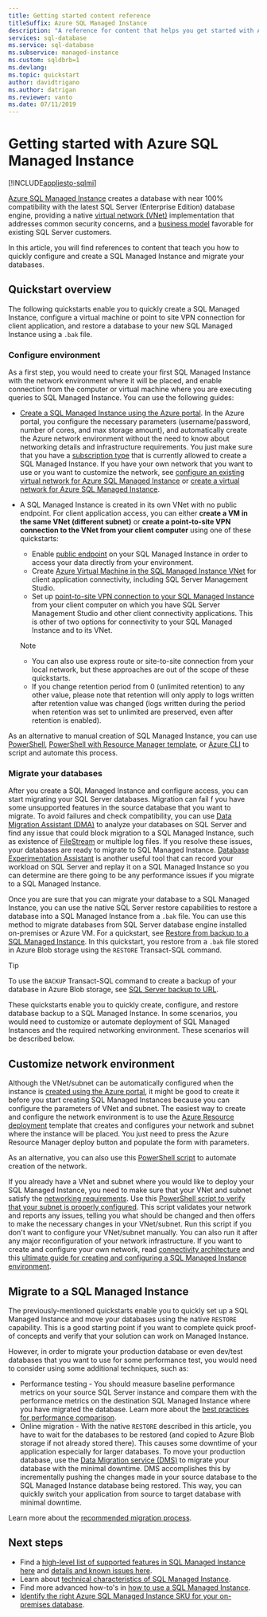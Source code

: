 ```yaml
---
title: Getting started content reference
titleSuffix: Azure SQL Managed Instance 
description: "A reference for content that helps you get started with Azure SQL Managed Instance. "
services: sql-database
ms.service: sql-database
ms.subservice: managed-instance
ms.custom: sqldbrb=1
ms.devlang: 
ms.topic: quickstart
author: davidtrigano
ms.author: datrigan
ms.reviewer: vanto
ms.date: 07/11/2019
---
```

# Getting started with Azure SQL Managed Instance
[!INCLUDE[appliesto-sqlmi](../includes/appliesto-sqlmi.md)]

[Azure SQL Managed Instance](sql-managed-instance-paas-overview.md) creates a database with near 100% compatibility with the latest SQL Server (Enterprise Edition) database engine, providing a native [virtual network (VNet)](../../virtual-network/virtual-networks-overview.md) implementation that addresses common security concerns, and a [business model](https://azure.microsoft.com/pricing/details/sql-database/) favorable for existing SQL Server customers.

In this article, you will find references to content that teach you how to quickly configure and create a SQL Managed Instance and migrate your databases.

## Quickstart overview

The following quickstarts enable you to quickly create a SQL Managed Instance, configure a virtual machine or point to site VPN connection for client application, and restore a database to your new SQL Managed Instance using a `.bak` file.

### Configure environment

As a first step, you would need to create your first SQL Managed Instance with the network environment where it will be placed, and enable connection from the computer or virtual machine where you are executing queries to SQL Managed Instance. You can use the following guides:

- [Create a SQL Managed Instance using the Azure portal](instance-create-quickstart.md). In the Azure portal, you configure the necessary parameters (username/password, number of cores, and max storage amount), and automatically create the Azure network environment without the need to know about networking details and infrastructure requirements. You just make sure that you have a [subscription type](resource-limits.md#supported-subscription-types) that is currently allowed to create a SQL Managed Instance. If you have your own network that you want to use or you want to customize the network, see [configure an existing virtual network for Azure SQL Managed Instance](vnet-existing-add-subnet.md) or [create a virtual network for Azure SQL Managed Instance](virtual-network-subnet-create-arm-template.md).
- A SQL Managed Instance is created in its own VNet with no public endpoint. For client application access, you can either **create a VM in the same VNet (different subnet)** or **create a point-to-site VPN connection to the VNet from your client computer** using one of these quickstarts:
  - Enable [public endpoint](public-endpoint-configure.md) on your SQL Managed Instance in order to access your data directly from your environment.
  - Create [Azure Virtual Machine in the SQL Managed Instance VNet](connect-vm-instance-configure.md) for client application connectivity, including SQL Server Management Studio.
  - Set up [point-to-site VPN connection to your SQL Managed Instance](point-to-site-p2s-configure.md) from your client computer on which you have SQL Server Management Studio and other client connectivity applications. This is other of two options for connectivity to your SQL Managed Instance and to its VNet.

  > [!NOTE]
  > - You can also use express route or site-to-site connection from your local network, but these approaches are out of the scope of these quickstarts.
  > - If you change retention period from 0 (unlimited retention) to any other value, please note that retention will only apply to logs written after retention value was changed (logs written during the period when retention was set to unlimited are preserved, even after retention is enabled).

As an alternative to manual creation of SQL Managed Instance, you can use [PowerShell](scripts/create-configure-managed-instance-powershell.md), [PowerShell with Resource Manager template](scripts/create-powershell-azure-resource-manager-template.md), or [Azure CLI](https://docs.microsoft.com/cli/azure/sql/mi#az-sql-mi-create) to script and automate this process.

### Migrate your databases

After you create a SQL Managed Instance and configure access, you can start migrating your SQL Server databases. Migration can fail f you have some unsupported features in the source database that you want to migrate. To avoid failures and check compatibility, you can use [Data Migration Assistant (DMA)](https://www.microsoft.com/download/details.aspx?id=53595) to analyze your databases on SQL Server and find any issue that could block migration to a SQL Managed Instance, such as existence of [FileStream](https://docs.microsoft.com/sql/relational-databases/blob/filestream-sql-server) or multiple log files. If you resolve these issues, your databases are ready to migrate to SQL Managed Instance. [Database Experimentation Assistant](/sql/dea/database-experimentation-assistant-overview) is another useful tool that can record your workload on SQL Server and replay it on a SQL Managed Instance so you can determine are there going to be any performance issues if you migrate to a SQL Managed Instance.

Once you are sure that you can migrate your database to a SQL Managed Instance, you can use the native SQL Server restore capabilities to restore a database into a SQL Managed Instance from a `.bak` file. You can use this method to migrate databases from SQL Server database engine installed on-premises or Azure VM. For a quickstart, see [Restore from backup to a SQL Managed Instance](restore-sample-database-quickstart.md). In this quickstart, you restore from a `.bak` file stored in Azure Blob storage using the `RESTORE` Transact-SQL command.

> [!TIP]
> To use the `BACKUP` Transact-SQL command to create a backup of your database in Azure Blob storage, see [SQL Server backup to URL](https://docs.microsoft.com/sql/relational-databases/backup-restore/sql-server-backup-to-url).

These quickstarts enable you to quickly create, configure, and restore database backup to a SQL Managed Instance. In some scenarios, you would need to customize or automate deployment of SQL Managed Instances and the required networking environment. These scenarios will be described below.

## Customize network environment

Although the VNet/subnet can be automatically configured when the instance is [created using the Azure portal](instance-create-quickstart.md), it might be good to create it before you start creating SQL Managed Instances because you can configure the parameters of VNet and subnet. The easiest way to create and configure the network environment is to use the [Azure Resource deployment](virtual-network-subnet-create-arm-template.md) template that creates and configures your network and subnet where the instance will be placed. You just need to press the Azure Resource Manager deploy button and populate the form with parameters.

As an alternative, you can also use this [PowerShell script](https://www.powershellmagazine.com/2018/07/23/configuring-azure-environment-to-set-up-azure-sql-database-managed-instance-preview/) to automate creation of the network.

If you already have a VNet and subnet where you would like to deploy your SQL Managed Instance, you need to make sure that your VNet and subnet satisfy the [networking requirements](connectivity-architecture-overview.md#network-requirements). Use this [PowerShell script to verify that your subnet is properly configured](vnet-existing-add-subnet.md). This script validates your network and reports any issues, telling you what should be changed and then offers to make the necessary changes in your VNet/subnet. Run this script if you don't want to configure your VNet/subnet manually. You can also run it after any major reconfiguration of your network infrastructure. If you want to create and configure your own network, read [connectivity architecture](connectivity-architecture-overview.md) and this [ultimate guide for creating and configuring a SQL Managed Instance environment](https://medium.com/azure-sqldb-managed-instance/the-ultimate-guide-for-creating-and-configuring-azure-sql-managed-instance-environment-91ff58c0be01).

## Migrate to a SQL Managed Instance

The previously-mentioned quickstarts enable you to quickly set up a SQL Managed Instance and move your databases using the native `RESTORE` capability. This is a good starting point if you want to complete quick proof-of concepts and verify that your solution can work on Managed Instance.

However, in order to migrate your production database or even dev/test databases that you want to use for some performance test, you would need to consider using some additional techniques, such as:

- Performance testing - You should measure baseline performance metrics on your source SQL Server instance and compare them with the performance metrics on the destination SQL Managed Instance where you have migrated the database. Learn more about the [best practices for performance comparison](https://techcommunity.microsoft.com/t5/Azure-SQL-Database/The-best-practices-for-performance-comparison-between-Azure-SQL/ba-p/683210).
- Online migration - With the native `RESTORE` described in this article, you have to wait for the databases to be restored (and copied to Azure Blob storage if not already stored there). This causes some downtime of your application especially for larger databases. To move your production database, use the [Data Migration service (DMS)](https://docs.microsoft.com/azure/dms/tutorial-sql-server-to-managed-instance?toc=/azure/sql-database/toc.json) to migrate your database with the minimal downtime. DMS accomplishes this by incrementally pushing the changes made in your source database to the SQL Managed Instance database being restored. This way, you can quickly switch your application from source to target database with minimal downtime.

Learn more about the [recommended migration process](migrate-to-instance-from-sql-server.md).

## Next steps

- Find a [high-level list of supported features in SQL Managed Instance here](../database/features-comparison.md) and [details and known issues here](transact-sql-tsql-differences-sql-server.md).
- Learn about [technical characteristics of SQL Managed Instance](resource-limits.md#service-tier-characteristics).
- Find more advanced how-to's in [how to use a SQL Managed Instance](how-to-content-reference-guide.md).
- [Identify the right Azure SQL Managed Instance SKU for your on-premises database](/sql/dma/dma-sku-recommend-sql-db/).
